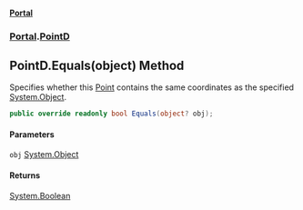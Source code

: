 #### [Portal](index.md 'index')
### [Portal](Portal.md 'Portal').[PointD](PointD.md 'Portal.PointD')

## PointD.Equals(object) Method

Specifies whether this [Point](Point.md 'Portal.Point') contains the same coordinates as the specified  
[System.Object](https://docs.microsoft.com/en-us/dotnet/api/System.Object 'System.Object').

```csharp
public override readonly bool Equals(object? obj);
```
#### Parameters

<a name='Portal.PointD.Equals(object).obj'></a>

`obj` [System.Object](https://docs.microsoft.com/en-us/dotnet/api/System.Object 'System.Object')

#### Returns
[System.Boolean](https://docs.microsoft.com/en-us/dotnet/api/System.Boolean 'System.Boolean')